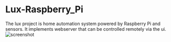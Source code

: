 Lux-Raspberry_Pi
================

The lux project is home automation system powered by Raspberry Pi and sensors.
It implements webserver that can be controlled remotely via the ui.
<img src="http://pkolev.files.wordpress.com/2014/04/devkit.png?w=800&h=349" alt="screenshot" />
